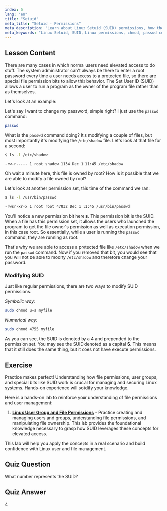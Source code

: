 ```yaml
---
index: 5
lang: "en"
title: "Setuid"
meta_title: "Setuid - Permissions"
meta_description: "Learn about Linux Setuid (SUID) permissions, how they work, and how to modify them. Understand SUID for secure file access in Linux."
meta_keywords: "Linux Setuid, SUID, Linux permissions, chmod, passwd command, Linux security, beginner Linux, Linux tutorial"
---
```


## Lesson Content

There are many cases in which normal users need elevated access to do stuff. The system administrator can't always be there to enter a root password every time a user needs access to a protected file, so there are special file permission bits to allow this behavior. The Set User ID (SUID) allows a user to run a program as the owner of the program file rather than as themselves.

Let's look at an example:

Let's say I want to change my password, simple right? I just use the `passwd` command:

```bash
passwd
```

What is the `passwd` command doing? It's modifying a couple of files, but most importantly it's modifying the `/etc/shadow` file. Let's look at that file for a second:

```bash
$ ls -l /etc/shadow

-rw-r----- 1 root shadow 1134 Dec 1 11:45 /etc/shadow
```

Oh wait a minute here, this file is owned by root? How is it possible that we are able to modify a file owned by root?

Let's look at another permission set, this time of the command we ran:

```bash
$ ls -l /usr/bin/passwd

-rwsr-xr-x 1 root root 47032 Dec 1 11:45 /usr/bin/passwd
```

You'll notice a new permission bit here **s**. This permission bit is the SUID. When a file has this permission set, it allows the users who launched the program to get the file owner's permission as well as execution permission, in this case root. So essentially, while a user is running the `passwd` command, they are running as root.

That's why we are able to access a protected file like `/etc/shadow` when we run the `passwd` command. Now if you removed that bit, you would see that you will not be able to modify `/etc/shadow` and therefore change your password.

### Modifying SUID

Just like regular permissions, there are two ways to modify SUID permissions.

_Symbolic way:_

```bash
sudo chmod u+s myfile
```

_Numerical way:_

```bash
sudo chmod 4755 myfile
```

As you can see, the SUID is denoted by a 4 and prepended to the permission set. You may see the SUID denoted as a capital **S**. This means that it still does the same thing, but it does not have execute permissions.

## Exercise

Practice makes perfect! Understanding how file permissions, user groups, and special bits like SUID work is crucial for managing and securing Linux systems. Hands-on experience will solidify your knowledge.

Here is a hands-on lab to reinforce your understanding of file permissions and user management:

1. **[Linux User Group and File Permissions](https://labex.io/labs/linux-linux-user-group-and-file-permissions-18002)** - Practice creating and managing users and groups, understanding file permissions, and manipulating file ownership. This lab provides the foundational knowledge necessary to grasp how SUID leverages these concepts for elevated access.

This lab will help you apply the concepts in a real scenario and build confidence with Linux user and file management.

## Quiz Question

What number represents the SUID?

## Quiz Answer

4
